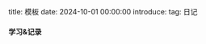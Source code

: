 title: 模板
date: 2024-10-01 00:00:00
introduce: 
tag: 日记

<h4 align="center"></h4>

<p align="center"></p>
<p align="center"></p>
<p align="center"></p>
<p align="center"></p>
<p align="center"></p>

#### 学习&记录
